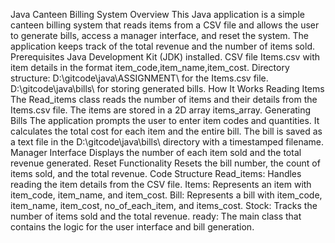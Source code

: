 Java Canteen Billing System
Overview
This Java application is a simple canteen billing system that reads items from a CSV file and allows the user to generate bills, access a manager interface, and reset the system. The application keeps track of the total revenue and the number of items sold.
Prerequisites
Java Development Kit (JDK) installed.
CSV file Items.csv with item details in the format item_code,item_name,item_cost.
Directory structure:
D:\gitcode\java\ASSIGNMENT\ for the Items.csv file.
D:\gitcode\java\bills\ for storing generated bills.
How It Works
Reading Items
The Read_items class reads the number of items and their details from the Items.csv file.
The items are stored in a 2D array items_array.
Generating Bills
The application prompts the user to enter item codes and quantities.
It calculates the total cost for each item and the entire bill.
The bill is saved as a text file in the D:\gitcode\java\bills\ directory with a timestamped filename.
Manager Interface
Displays the number of each item sold and the total revenue generated.
Reset Functionality
Resets the bill number, the count of items sold, and the total revenue.
Code Structure
Read_items: Handles reading the item details from the CSV file.
Items: Represents an item with item_code, item_name, and item_cost.
Bill: Represents a bill with item_code, item_name, item_cost, no_of_each_item, and items_cost.
Stock: Tracks the number of items sold and the total revenue.
ready: The main class that contains the logic for the user interface and bill generation.
